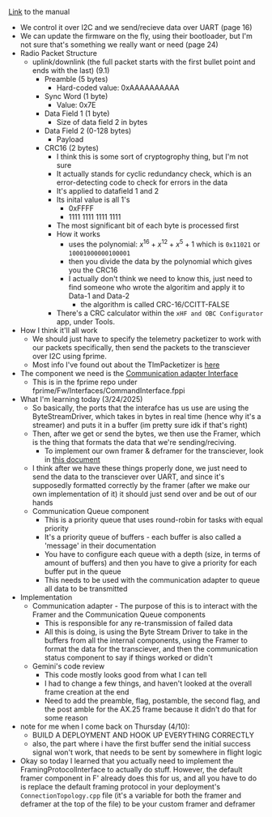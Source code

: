 [Link](https://usu.sharepoint.com/sites/GA/Shared%20Documents/Projects/GASRATS/EnduroSat%20Spec%20Sheets/UHF%20Transceiver%20II%20User%20Manual.pdf?CT=1741310232865&OR=ItemsView) to the manual
- We control it over I2C and we send/recieve data over UART (page 16)
- We can update the firmware on the fly, using their bootloader, but I'm not sure that's something we really want or need (page 24)
- Radio Packet Structure
    - uplink/downlink (the full packet starts with the first bullet point and ends with the last) (9.1)
        - Preamble (5 bytes)
            - Hard-coded value: 0xAAAAAAAAAA
        - Sync Word (1 byte)
            - Value: 0x7E
        - Data Field 1 (1 byte)
            - Size of data field 2 in bytes
        - Data Field 2 (0-128 bytes)
            - Payload
        - CRC16 (2 bytes)
            - I think this is some sort of cryptogrophy thing, but I'm not sure
            - It actually stands for cyclic redundancy check, which is an error-detecting code to check for errors in the data
            - It's applied to datafield 1 and 2
            - Its inital value is all 1's
                - 0xFFFF
                - 1111 1111 1111 1111
            - The most significant bit of each byte is processed first
            - How it works
                - uses the polynomial: $x^{16}+x^{12}+x^5+1$ which is `0x11021` or `10001000000100001`
                - then you divide the data by the polynomial which gives you the CRC16
                - I actually don't think we need to know this, just need to find someone who wrote the algoritim and apply it to Data-1 and Data-2
                    - the algorithm is called CRC-16/CCITT-FALSE
            - There's a CRC calculator within the `xHF and OBC Configurator` app, under Tools.
- How I think it'll all work
    - We should just have to specify the telemetry packetizer to work with our packets specifically, then send the packets to the transciever over I2C using fprime.  
    - Most info I've found out about the TlmPacketizer is [here](https://github.com/nasa/fprime/discussions/2560)
- The component we need is the [Communication adapter Interface](https://fprime.jpl.nasa.gov/latest/docs/reference/communication-adapter-interface)
    - This is in the fprime repo under fprime/Fw/Interfaces/CommandInterface.fppi
- What I'm learning today (3/24/2025)
    - So basically, the ports that the interafce has us use are using the ByteStreamDriver, which takes in bytes in real time (hence why it's a streamer) and puts it in a buffer (im pretty sure idk if that's right)
    - Then, after we get or send the bytes, we then use the Framer, which is the thing that formats the data that we're sending/reciving.
        - To implement our own framer & deframer for the transciever, look in [this document](../../../fprime/Svc/FramingProtocol/docs/sdd.md)
    - I think after we have these things properly done, we just need to send the data to the transciever over UART, and since it's supposedly formatted correctly by the framer (after we make our own implementation of it) it should just send over and be out of our hands
    - Communication Queue component
        - This is a priority queue that uses round-robin for tasks with equal priority
        - It's a priority queue of buffers - each buffer is also called a 'message' in their documentation
        - You have to configure each queue with a depth (size, in terms of amount of buffers) and then you have to give a priority for each buffer put in the queue
        - This needs to be used with the communication adapter to queue all data to be transmitted
 - Implementation
    - Communication adapter - The purpose of this is to interact with the Framer and the Communication Queue components
        - This is responsible for any re-transmission of failed data
        - All this is doing, is using the Byte Stream Driver to take in the buffers from all the internal components, using the Framer to format the data for the transciever, and then the communication status component to say if things worked or didn't
    - Gemini's code review
        - This code mostly looks good from what I can tell
        - I had to change a few things, and haven't looked at the overall frame creation at the end
        - Need to add the preamble, flag, postamble, the second flag, and the post amble for the AX.25 frame because it didn't do that for some reason
- note for me when I come back on Thursday (4/10):
    - BUILD A DEPLOYMENT AND HOOK UP EVERYTHING CORRECTLY
    - also, the part where i have the first buffer send the initial success signal won't work, that needs to be sent by somewhere in flight logic
- Okay so today I learned that you actually need to implement the FramingProtocolInterface to actually do stuff. However, the default framer component in F' already does this for us, and all you have to do is replace the default framing protocol in your deployment's `ConnectionTopology.cpp` file (it's a variable for both the framer and deframer at the top of the file) to be your custom framer and deframer